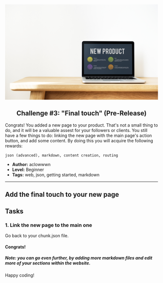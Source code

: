 <p align="center">
  <img src ="../../img/extend.jpg" />
</p>

<p align="center">
  <h2 align="center"> Challenge #3: "Final touch" (Pre-Release)</h2>
</p>

Congrats! You added a new page to your product. That's not a small thing to do, and it will be a valuable assest for your followers or clients.
You still have a few things to do: linking the new page with the main page's action button, and add some content.
By doing this you will acquire the following rewards:
```$xslt
json (advanced), markdown, content creation, routing
```


* **Author:** aclowwwn
* **Level:** Beginner
* **Tags:** web, json, getting started, markdown
---

###

## Add the final touch to your new page

## Tasks

### 1. Link the new page to the main one

Go back to your chunk.json file. 


#### Congrats!

##### Note: you can go even further, by adding more markdown files and edit more of your sections within the website.

Happy coding!